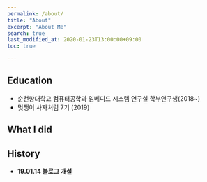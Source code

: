 ```yaml
---
permalink: /about/
title: "About"
excerpt: "About Me"
search: true
last_modified_at: 2020-01-23T13:00:00+09:00
toc: true

--- 
```


## Education
 - 순천향대학교 컴퓨터공학과 임베디드 시스템 연구실 학부연구생(2018~)
 - 멋쟁이 사자처럼 7기 (2019)

## What I did


## History

* **19.01.14 블로그 개설**